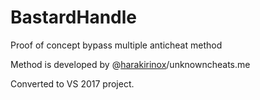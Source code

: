 # BastardHandle
Proof of concept bypass multiple anticheat method

Method is developed by @<a href="https://www.unknowncheats.me/forum/members/1692305.html">harakirinox</a>/unknowncheats.me

Converted to VS 2017 project.
